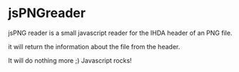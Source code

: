 jsPNGreader
===========

jsPNG reader is a small javascript reader for the IHDA header of an PNG file.

it will return the information about the file from the header.

It will do nothing more ;)  Javascript rocks!


